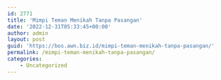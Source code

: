 ```yaml
---
id: 2771
title: 'Mimpi Teman Menikah Tanpa Pasangan'
date: '2022-12-31T05:33:45+00:00'
author: admin
layout: post
guid: 'https://bos.awn.biz.id/mimpi-teman-menikah-tanpa-pasangan/'
permalink: /mimpi-teman-menikah-tanpa-pasangan/
categories:
    - Uncategorized
---
```


